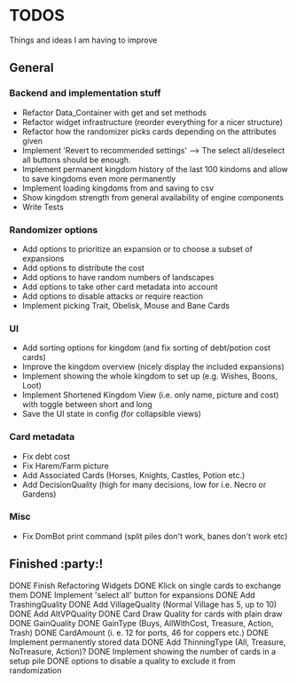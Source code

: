 # TODOS

Things and ideas I am having to improve 

## General

### Backend and implementation stuff

- Refactor Data_Container with get and set methods
- Refactor widget infrastructure (reorder everything for a nicer structure)
- Refactor how the randomizer picks cards depending on the attributes given
- Implement 'Revert to recommended settings' --> The select all/deselect all buttons should be enough.
- Implement permanent kingdom history of the last 100 kindoms and allow to save kingdoms even more permanently
- Implement loading kingdoms from and saving to csv
- Show kingdom strength from general availability of engine components
- Write Tests

### Randomizer options

- Add options to prioritize an expansion or to choose a subset of expansions
- Add options to distribute the cost
- Add options to have random numbers of landscapes
- Add options to take other card metadata into account
- Add options to disable attacks or require reaction
- Implement picking Trait, Obelisk, Mouse and Bane Cards

### UI

- Add sorting options for kingdom (and fix sorting of debt/potion cost cards)
- Improve the kingdom overview (nicely display the included expansions)
- Implement showing the whole kingdom to set up (e.g. Wishes, Boons, Loot)
- Implement Shortened Kingdom View (i.e. only name, picture and cost) with toggle between short and long
- Save the UI state in config (for collapsible views)

### Card metadata

- Fix debt cost
- Fix Harem/Farm picture
- Add Associated Cards (Horses, Knights, Castles, Potion etc.)
- Add DecisionQuality (high for many decisions, low for i.e. Necro or Gardens)

### Misc

- Fix DomBot print command (split piles don't work, banes don't work etc)

## Finished :party:!

DONE Finish Refactoring Widgets
DONE Klick on single cards to exchange them
DONE Implement 'select all' button for expansions
DONE Add TrashingQuality
DONE Add VillageQuality (Normal Village has 5, up to 10)
DONE Add AltVPQuality
DONE Card Draw Quality for cards with plain draw
DONE GainQuality
DONE GainType (Buys, AllWithCost, Treasure, Action, Trash)
DONE CardAmount (i. e. 12 for ports, 46 for coppers etc.)
DONE Implement permanently stored data
DONE Add ThinningType (All, Treasure, NoTreasure, Action)?
DONE Implement showing the number of cards in a setup pile
DONE options to disable a quality to exclude it from randomization
